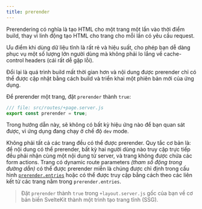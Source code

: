 ```yaml
---
title: prerender
---
```


Prerendering có nghĩa là tạo HTML cho một trang một lần vào thời điểm build, thay vì linh động tạo HTML cho trang cho mỗi lần có yêu cầu request.

Ưu điểm khi dùng dữ liệu tĩnh là rất rẻ và hiệu suất, cho phép bạn dễ dàng phục vụ một số lượng lớn người dùng mà không phải lo lắng về cache-control headers (cái rất dễ gặp lỗi).

Đổi lại là quá trình build mất thời gian hơn và nội dung được prerender chỉ có thể được cập nhật bằng cách build và triển khai một phiên bản mới của ứng dụng.

Để prerender một trang, đặt `prerender` thành `true`:
```js
/// file: src/routes/+page.server.js
export const prerender = true;
```

Trong hướng dẫn này, sẽ không có bất kỳ hiệu ứng nào để bạn quan sát được, vì ứng dụng đang chạy ở chế độ `dev` mode.

Không phải tất cả các trang đều có thể được prerender. Quy tắc cơ bản là: để nội dung có thể prerender, bất kỳ hai người dùng nào truy cập trực tiếp đều phải nhận cùng một nội dung từ server, và trang không được chứa các form actions. Trang có dynamic route parameters _(tham số động trong đường dẫn)_ có thể được prerender miễn là chúng được chỉ định trong cấu hình [`prerender.entries`](https://kit.svelte.dev/docs/configuration#prerender) hoặc có thể được truy cập bằng cách theo các liên kết từ các trang nằm trong `prerender.entries`.

> Đặt `prerender` thành `true` trong `+layout.server.js` gốc của bạn về cơ bản biến SvelteKit thành một trình tạo trang tĩnh (SSG).

